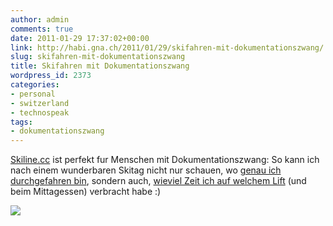 ```yaml
---
author: admin
comments: true
date: 2011-01-29 17:37:02+00:00
link: http://habi.gna.ch/2011/01/29/skifahren-mit-dokumentationszwang/
slug: skifahren-mit-dokumentationszwang
title: Skifahren mit Dokumentationszwang
wordpress_id: 2373
categories:
- personal
- switzerland
- technospeak
tags:
- dokumentationszwang
---
```


[Skiline.cc](http://www.skiline.cc) ist perfekt fur Menschen mit Dokumentationszwang: So kann ich nach einem wunderbaren Skitag nicht nur schauen, wo [genau ich durchgefahren bin](http://www.gpsies.com/map.do?fileId=cvsjilsvblimjmbx), sondern auch, [wieviel Zeit ich auf welchem Lift](http://www.skiline.cc/skiing_day/1mj4otpssjg) (und beim Mittagessen) verbracht habe :)


[![](http://habi.gna.ch/wp-content/uploads/2011/01/Screen-shot-2011-01-29-at-18.30.39-300x109.png)](http://habi.gna.ch/wp-content/uploads/2011/01/Screen-shot-2011-01-29-at-18.30.39.png)

